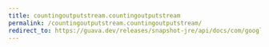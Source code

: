 ```yaml
---
title: countingoutputstream.countingoutputstream
permalink: /countingoutputstream.countingoutputstream/
redirect_to: https://guava.dev/releases/snapshot-jre/api/docs/com/google/common/io/CountingOutputStream.html#CountingOutputStream-java.io.OutputStream-
---
```


